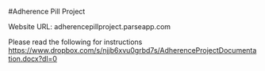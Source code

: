 #Adherence Pill Project

Website  URL: adherencepillproject.parseapp.com

Please read the following for instructions https://www.dropbox.com/s/njjb6xvu0grbd7s/AdherenceProjectDocumentation.docx?dl=0